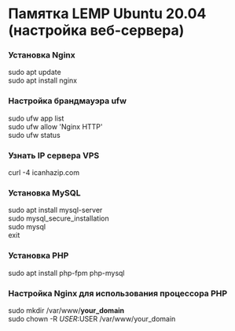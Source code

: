 # Памятка LEMP Ubuntu 20.04 (настройка веб-сервера)

### Установка Nginx
sudo apt update <br/>
sudo apt install nginx

### Настройка брандмауэра ufw
sudo ufw app list <br/>
sudo ufw allow 'Nginx HTTP' <br/>
sudo ufw status

### Узнать IP сервера VPS
curl -4 icanhazip.com

### Установка MySQL
sudo apt install mysql-server <br/>
sudo mysql_secure_installation <br/>
sudo mysql <br/>
exit

### Установка PHP
sudo apt install php-fpm php-mysql

### Настройка Nginx для использования процессора PHP
sudo mkdir /var/www/<b>your_domain</b> <br/>
sudo chown -R $USER:$USER /var/www/your_domain
